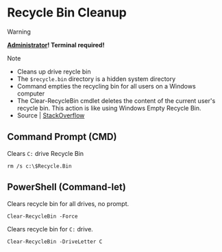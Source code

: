 # Recycle Bin Cleanup

> [!WARNING]
> **<ins>Administrator</ins>! Terminal required!**

> [!NOTE]
> - Cleans up drive reycle bin
> - The `$recycle.bin` directory is a hidden system directory
> - Command empties the recycling bin for all users on a Windows computer
> - The Clear-RecycleBin cmdlet deletes the content of the current user's recycle bin. This action is like using Windows Empty Recycle Bin.
> - Source | [StackOverflow](https://stackoverflow.com/questions/4967496/check-if-a-windows-service-exists-and-delete-in-powershell)

## Command Prompt (CMD)
Clears `C:` drive Recycle Bin
```
rm /s c:\$Recycle.Bin 
```

## PowerShell (Command-let)
Clears recycle bin for all drives, no prompt.
```
Clear-RecycleBin -Force
```

Clears recycle bin for `C:` drive.
```
Clear-RecycleBin -DriveLetter C
```


